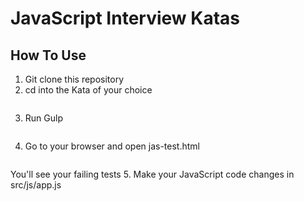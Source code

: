 # JavaScript Interview Katas

## How To Use

1. Git clone this repository
2. cd into the Kata of your choice
```$ cd coin_changer
```
3. Run Gulp
```$ gulp
```
4. Go to your browser and open jas-test.html
```/coin_changer/jas-test.html
```
You'll see your failing tests
5. Make your JavaScript code changes in src/js/app.js
```/coin_changer/src/js/app.js
```
